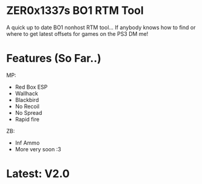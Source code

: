 # ZER0x1337s BO1 RTM Tool
A quick up to date BO1 nonhost RTM tool... If anybody knows how to find or where to get latest offsets for games on the PS3 DM me!


# Features (So Far..)

MP:
 - Red Box ESP
 - Wallhack
 - Blackbird
 - No Recoil
 - No Spread
 - Rapid fire
 
 
ZB:
 - Inf Ammo
 - More very soon :3


# Latest: V2.0
